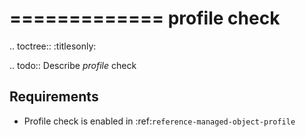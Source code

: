 

=============
profile check
=============

.. toctree::
    :titlesonly:

.. todo::
    Describe *profile* check

Requirements
------------
* Profile check is enabled in :ref:`reference-managed-object-profile`
